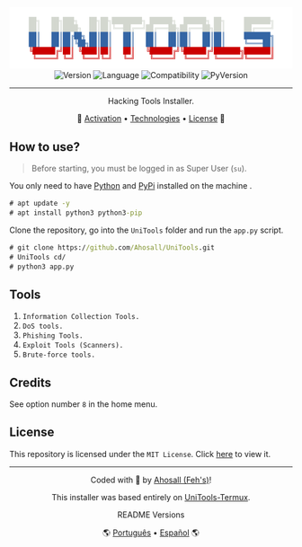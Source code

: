 <div align="center">
  <img src="./assets/logo-UniTools.png" alt="Logo-UniTools"/>
  <br>
  <img alt="Version" src="https://img.shields.io/badge/Version-2.0-black.svg?style=for-the-badge&"/>
  <img alt="Language" src="https://img.shields.io/badge/Language-python-blue.svg?style=for-the-badge"/>
  <img alt="Compatibility" src="https://img.shields.io/badge/Linux-Unix-purple.svg?style=for-the-badge&logo=linux"/>
  <img alt="PyVersion" src="https://img.shields.io/badge/Py_version-3.x-blue.svg?style=for-the-badge&logo=python"/>

  ---
  Hacking Tools Installer.
</div>

<p align="center">
 🏁
 <a href="#activation">Activation</a> •
 <a href="#technologies">Technologies</a> •
 <a href="#license">License</a>
 🏁
</p>

<h2 id="howToUse">How to use?</h2>

> Before starting, you must be logged in as Super User (`su`).

You only need to have <a href="https://www.python.org">Python</a> and <a href="https://pypi.org">PyPi</a> installed on the machine .

```bat
# apt update -y
# apt install python3 python3-pip
```

Clone the repository, go into the `UniTools` folder and run the `app.py` script.
```bat
# git clone https://github.com/Ahosall/UniTools.git
# UniTools cd/
# python3 app.py
```

<h2 id="tools">Tools</h2>

1. `Information Collection Tools.`
1. `DoS tools.`
1. `Phishing Tools.`
1. `Exploit Tools (Scanners).`
1. `Brute-force tools.`

<h2 id="credits">Credits</h2>

See option number `8` in the home menu.

<h2 id="license">License</h2>

This repository is licensed under the `MIT License`. Click <a href="./LICENSE">here</a> to view it.

---
<div id="author" align="center">
  <p>
    Coded with 🤍 by <a href="https://github.com/Ahosall">Ahosall (Feh's)</a>!
  </p>
  <p>
    This installer was based entirely on <a href="https://github.com/Zian25/UniTools-Termux">UniTools-Termux</a>.
  </p>
</div>
<div align="center">
  README Versions
  <p>
    🌎
    <a href="./assets/langs/ptREADME.md">Português</a> •
    <a href="./assets/langs/esREADME.md">Español</a>
    🌎
  </p>
</div>
